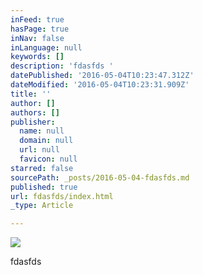 ```yaml
---
inFeed: true
hasPage: true
inNav: false
inLanguage: null
keywords: []
description: 'fdasfds '
datePublished: '2016-05-04T10:23:47.312Z'
dateModified: '2016-05-04T10:23:31.909Z'
title: ''
author: []
authors: []
publisher:
  name: null
  domain: null
  url: null
  favicon: null
starred: false
sourcePath: _posts/2016-05-04-fdasfds.md
published: true
url: fdasfds/index.html
_type: Article

---
```

![](https://the-grid-user-content.s3-us-west-2.amazonaws.com/23f03350-6a66-4a0b-846f-d576340de77b.jpg)

fdasfds